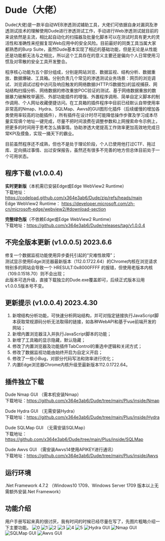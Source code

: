 # Dude（大佬）

Dude(大佬)是一款半自动WEB渗透测试辅助工具，大佬们可依据自身对漏洞及渗透测试技术的理解使用Dude进行渗透测试工作，手动进行Web渗透测试就目前的来说依然是主流，相比起自动化的扫描器及批量化脚本可以在测试时具有更大的灵活性和准确性来挖掘复现Web应用中的安全风险。目前最好的同类工具当属大家都熟悉的Burp Suite，虽然Dude基本实现了相近的基础功能，但是无论是从性能还是功能都无法与之相比，所以这个工具存在的意义主要还是偏向个人日常使用习惯及对零散的安全工具开发整合。  

程序核心功能为五个部分组成，分别是网站浏览、数据监视、结构分析、数据重放、数据爆破、工具箱。分别负责几个常见的渗透测试业务场景：网页的浏览调试、浏览调试过程中访问及响应触发的网络数据(HTTP/S数据包)的监视捕获、网站结构扫描分析、网络数据的修改重放POC验证的测试、基于网络数据重放的数据暴力破解枚举遍历、外部功能插件的增强、外置程序调用、简单自定义脚本的制作调用、个人网址收藏便捷访问。在工具箱的插件程序中目前已经默认自带使用率非常高的Nmap、Hydra、SQLMap、Awvs的GUI图形化插件（后续缓慢的增加各类使用率较高的功能插件），所有插件在设计时尽可能降低操作步骤及学习成本尽量实现填个地址一键完成，尽量不把时间浪费在调整参数和上网搜索命令示例上，把更多的时间用于思考怎么搞事情。协助渗透大佬提高工作效率更加高效地完成日常KPI及摸鱼，实现一捅天下的霸业。  

目前虽然程序还不成熟，但也不是处于理论阶段，个人已使用他打过CTF、拖过库、定向搞过事情、出过安保报告，虽然还有很多不完善的地方但总体目前处于一个可用状态。  

## 程序下载 (v1.0.0.4)

**实时更新版**（本机需已安装Edge或Edge WebView2 Runtime）  
下载地址：https://codeload.github.com/x364e3ab6/Dude/zip/refs/heads/main  
Edge WebView2 Runtime： https://developer.microsoft.com/zh-cn/microsoft-edge/webview2/#download-section  

**完整绿色版**（不依赖Edge或Edge WebView2 Runtime）  
下载地址：https://github.com/x364e3ab6/Dude/releases/tag/v1.0.0.4  

## 不完全版本更新 (v1.0.0.5) 2023.6.6
修复一个数据监视功能使用异步委托引起的“灾难性故障”；  
测试显示使用Edge浏览器最新版本（112.0.1722.64）的Chrome内核在浏览请求特别多的网站会导致一个 HRESULT:0x8000FFFF 的报错，但使用老版本内核（109.0.1518.70）则不会出现；  
此版本可选升级，直接下载独立的Dude.exe覆盖即可，后续正式版本沿用v1.0.0.5版本号不变。  

## 更新提示 (v1.0.0.4) 2023.4.30
1. 新增结构分析功能，可快速分析网站结构，并可对指定链接执行JavaScript脚本获取常规源码分析无法取得的链接，如各种WebAPI和基于vue前端开发的网站；
2. 新增内置浏览器注入并执行JavaScript脚本的功能；
3. 新增了工具箱的显示隐藏，默认隐藏；
4. 修改了内置浏览器及功能插件TabControl的重选中逻辑和关闭方式；
5. 修改了数据监视功能由始终开启为自定义开启；
6. 修改了一些小Bug，对部分代码写法和效率进行优化；
7. 内置Edge浏览器Chrome内核升级至最新版本112.0.1722.64。

## 插件独立下载
Dude Nmap GUI （需本机安装Nmap）  
下载地址：https://github.com/x364e3ab6/Dude/tree/main/Plus/inside/Nmap  

Dude Hydra GUI （无需安装Hydra）  
下载地址：https://github.com/x364e3ab6/Dude/tree/main/Plus/inside/Hydra  

Dude SQLMap GUI （无需安装SQLMap）  
下载地址：https://github.com/x364e3ab6/Dude/tree/main/Plus/inside/SQLMap  

Dude Awvs GUI （需安装Awvs14使用APIKEY进行通讯）  
下载地址：https://github.com/x364e3ab6/Dude/tree/main/Plus/inside/Awvs  

## 运行环境
.Net Framework 4.7.2 （Windows10 1709、Windows Server 1709 版本以上无需额外安装.Net Framework）

## 功能介绍
用户手册写起来真的很讨厌，我有时间的时候已经尽量在写了，先图片粗略介绍一下主要功能。
![0](https://user-images.githubusercontent.com/73023058/235344102-bb5d2675-dbc6-4e84-80f9-9d0eef11b8c5.png)
![1](https://user-images.githubusercontent.com/73023058/235344094-86e9076f-1ef4-410b-a306-44ed27904052.png)
![2](https://user-images.githubusercontent.com/73023058/235344097-b06e14a5-08c3-48c0-a609-27f82e994e0e.png)
![3](https://user-images.githubusercontent.com/73023058/235344098-94906d58-fed7-466c-9a9e-966aa6c3c90c.png)
![4](https://user-images.githubusercontent.com/73023058/235344099-e5979d45-8f1f-4e14-83c0-d404c23954f4.png)
![5](https://user-images.githubusercontent.com/73023058/235344100-13a175c1-fc0d-4090-827e-6bf971bfe8c0.png)
![Hydra GUI](https://user-images.githubusercontent.com/73023058/221487033-b939846a-43a0-4747-aaa5-ce5973c63546.jpg)
![Nmap GUI](https://user-images.githubusercontent.com/73023058/221487055-d98d4c8d-4e5d-4f45-9177-5c3c05f8f04b.jpg)
![SQLMap GUI](https://user-images.githubusercontent.com/73023058/221487066-dd89f908-a58d-41cd-be9c-60fcd12a63bb.jpg)
![Awvs GUI](https://user-images.githubusercontent.com/73023058/224320478-ddc6fe66-3ce7-4310-8a8a-43400630e9bf.png)



